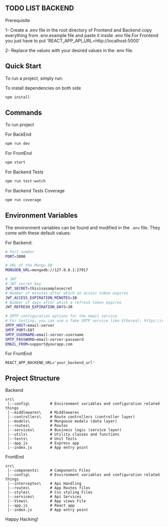 ## TODO LIST BACKEND

Prerequisite

1- Create a .env file in the root directory of Frontend and Backend copy everything from .env.example file and paste it inside .env file.For Frontend you just have to put 'REACT_APP_API_URL=http://localhost:5000'

2- Replace the values with your desired values in the .env file.

## Quick Start

To run a project, simply run:

To install dependencies on both side

```bash
npm install 
```

## Commands

To run project

For BackEnd
```bash
npm run dev 
```

For FrontEnd
```bash
npm start 
```

For Backend Tests
```bash
npm run test:watch
```

For Backend Tests Coverage
```bash
npm run coverage 
```

## Environment Variables

The environment variables can be found and modified in the `.env` file. They come with these default values:

For Backend:

```bash
# Port number
PORT=3000

# URL of the Mongo DB
MONGODB_URL=mongodb://127.0.0.1:27017

# JWT
# JWT secret key
JWT_SECRET=thisisasamplesecret
# Number of minutes after which an access token expires
JWT_ACCESS_EXPIRATION_MINUTES=30
# Number of days after which a refresh token expires
JWT_REFRESH_EXPIRATION_DAYS=30

# SMTP configuration options for the email service
# For testing, you can use a fake SMTP service like Ethereal: https://ethereal.email/create
SMTP_HOST=email-server
SMTP_PORT=587
SMTP_USERNAME=email-server-username
SMTP_PASSWORD=email-server-password
EMAIL_FROM=support@yourapp.com
```

For FrontEnd
```
REACT_APP_BACKEND_URL='your_backend_url'
```

## Project Structure

Backend
```
src\
 |--config\         # Environment variables and configuration related things
 |--middlewares\    # Middlewares
 |--controllers\    # Route controllers (controller layer)
 |--models\         # Mongoose models (data layer)
 |--routes\         # Routes
 |--services\       # Business logic (service layer)
 |--utils\          # Utility classes and functions
 |--tests\          # Unit Tests
 |--app.js          # Express app
 |--index.js        # App entry point
```

FrontEnd
```
src\
 |--components\     # Components Files
 |--config\         # Environment variables and configuration related things
 |--interceptos\    # Api Handling
 |--routes\         # App Routes files
 |--styles\         # Css styling Files
 |--services\       # Api Services
 |--Views\          # App views File
 |--app.js          # React app
 |--index.js        # App entry point
```

Happy Hacking!